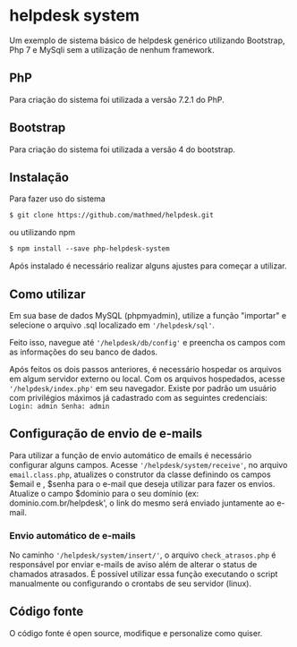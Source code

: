 # helpdesk system
Um exemplo de sistema básico de helpdesk genérico utilizando Bootstrap, Php 7 e MySqli sem a utilização de nenhum framework.

## PhP
Para criação do sistema foi utilizada a versão 7.2.1 do PhP.

## Bootstrap
Para criação do sistema foi utilizada a versão 4 do bootstrap.

## Instalação
Para fazer uso do sistema
```html
$ git clone https://github.com/mathmed/helpdesk.git
```
ou utilizando npm

```html
$ npm install --save php-helpdesk-system
```

Após instalado é necessário realizar alguns ajustes para começar a utilizar.

## Como utilizar

Em sua base de dados MySQL (phpmyadmin), utilize a função "importar" e selecione o arquivo .sql localizado em `'/helpdesk/sql'`.

Feito isso, navegue até `'/helpdesk/db/config'` e preencha os campos com as informações do seu banco de dados.

Após feitos os dois passos anteriores, é necessário hospedar os arquivos em algum servidor externo ou local. 
Com os arquivos hospedados, acesse `'/helpdesk/index.php'` em seu navegador.
Existe por padrão um usuário com privilégios máximos já cadastrado com as seguintes credenciais:
`Login: admin
  Senha: admin`
  
 ## Configuração de envio de e-mails
  
  Para utilizar a função de envio automático de emails é necessário configurar alguns campos.
  Acesse `'/helpdesk/system/receive'`, no arquivo `email.class.php`, atualizes o construtor da classe definindo os campos $email e , $senha para o e-mail que deseja utilizar para fazer os envios. Atualize o campo $dominio para o seu domínio (ex: dominio.com.br/helpdesk', o link do mesmo será enviado juntamente ao e-mail. 
  
  ### Envio automático de e-mails
  No caminho `'/helpdesk/system/insert/'`, o arquivo `check_atrasos.php` é responsável por enviar e-mails de aviso além de alterar o status de chamados atrasados. É possível utilizar essa função executando o script manualmente ou configurando o crontabs de seu servidor (linux).
  

##  Código fonte

O código fonte é open source, modifique e personalize como quiser.